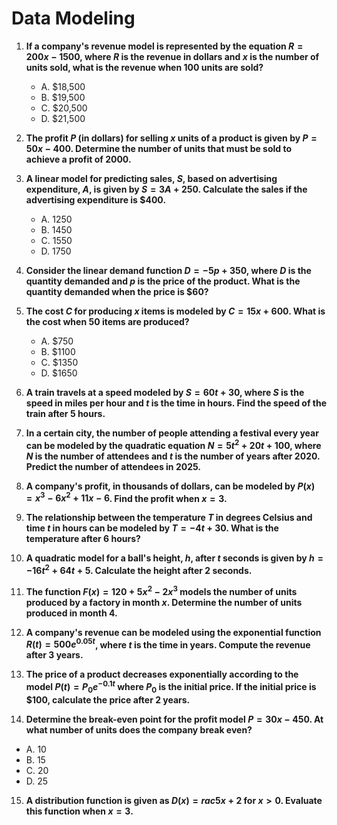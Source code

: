 # Data Modeling

1. **If a company's revenue model is represented by the equation $R = 200x - 1500$, where $R$ is the revenue in dollars and $x$ is the number of units sold, what is the revenue when 100 units are sold?**
   - A. $18,500
   - B. $19,500
   - C. $20,500
   - D. $21,500

2. **The profit $P$ (in dollars) for selling $x$ units of a product is given by $P = 50x - 400$. Determine the number of units that must be sold to achieve a profit of $2000$.**

3. **A linear model for predicting sales, $S$, based on advertising expenditure, $A$, is given by $S = 3A + 250$. Calculate the sales if the advertising expenditure is $400.**
   - A. 1250
   - B. 1450
   - C. 1550
   - D. 1750

4. **Consider the linear demand function $D = -5p + 350$, where $D$ is the quantity demanded and $p$ is the price of the product. What is the quantity demanded when the price is $60?**

5. **The cost $C$ for producing $x$ items is modeled by $C = 15x + 600$. What is the cost when 50 items are produced?**
   - A. $750
   - B. $1100
   - C. $1350
   - D. $1650

6. **A train travels at a speed modeled by $S = 60t + 30$, where $S$ is the speed in miles per hour and $t$ is the time in hours. Find the speed of the train after 5 hours.**

7. **In a certain city, the number of people attending a festival every year can be modeled by the quadratic equation $N = 5t^2 + 20t + 100$, where $N$ is the number of attendees and $t$ is the number of years after 2020. Predict the number of attendees in 2025.**

8. **A company's profit, in thousands of dollars, can be modeled by $P(x) = x^3 - 6x^2 + 11x - 6$. Find the profit when $x = 3$.**

9. **The relationship between the temperature $T$ in degrees Celsius and time $t$ in hours can be modeled by $T = -4t + 30$. What is the temperature after 6 hours?**

10. **A quadratic model for a ball's height, $h$, after $t$ seconds is given by $h = -16t^2 + 64t + 5$. Calculate the height after 2 seconds.**

11. **The function $F(x) = 120 + 5x^2 - 2x^3$ models the number of units produced by a factory in month $x$. Determine the number of units produced in month 4.**

12. **A company's revenue can be modeled using the exponential function $R(t) = 500e^{0.05t}$, where $t$ is the time in years. Compute the revenue after 3 years.**

13. **The price of a product decreases exponentially according to the model $P(t) = P_0 e^{-0.1t}$ where $P_0$ is the initial price. If the initial price is $100, calculate the price after 2 years.**

14. **Determine the break-even point for the profit model $P = 30x - 450$. At what number of units does the company break even?**
   - A. 10
   - B. 15
   - C. 20
   - D. 25

15. **A distribution function is given as $D(x) = rac{5}{x + 2}$ for $x > 0$. Evaluate this function when $x = 3$.**